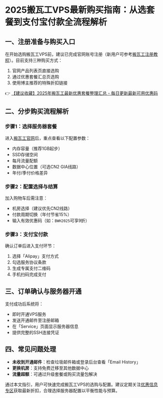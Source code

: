 # 2025搬瓦工VPS最新购买指南：从选套餐到支付宝付款全流程解析

## 一、注册准备与购买入口
在开始选购搬瓦工VPS前，建议已完成官网账号注册（新用户可参考[搬瓦工注册教程](https://bit.ly/banwagon)）。目前支持三种购买方式：
1. 官网产品列表页直接选购
2. 通过优惠套餐汇总页选购
3. 使用博主推荐的特殊折扣链接

👉 [【建议收藏】2025年搬瓦工最新优惠套餐整理汇总 - 每日更新最新可用优惠码](https://bit.ly/banwagon)

## 二、分步购买流程解析

### 步骤1：选择服务器套餐
进入[搬瓦工官网](https://bit.ly/banwagon)后，重点查看以下配置参数：
- 内存容量（推荐1GB起步）
- SSD存储空间
- 每月流量配额
- 数据中心位置（可选CN2 GIA线路）
- 年付/季付价格差异

### 步骤2：配置选择与结算
加入购物车后需注意：
- 机房选择（建议优先CN2线路）
- 付款周期切换（年付节省15%）
- 输入有效优惠码（如：`BWH2025`可享9折）

### 步骤3：支付宝付款
确认订单后进入支付环节：
1. 选择「Alipay」支付方式
2. 勾选服务协议条款
3. 生成专属支付二维码
4. 手机扫码完成支付

## 三、订单确认与服务器开通
支付成功后系统将：
- 即时开通VPS服务
- 发送开通邮件至注册邮箱
- 在「Service」页面显示服务器信息
- 提供完整的SSH连接凭证

## 四、常见问题处理
- **未收到开通邮件**：检查垃圾邮件箱或登录后台查看「Email History」
- **更换机房**：支持免费迁移至其他数据中心
- **流量超额**：可通过升级套餐或购买流量包解决

通过本文指引，用户可快速完成搬瓦工VPS的选购与配置。建议定期关注[优惠信息专区](https://bit.ly/banwagon)获取最新折扣，合理选择服务器配置以平衡性能与预算。